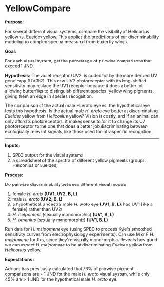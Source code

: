 # YellowCompare


**Purpose:** 

For several different visual systems, compare the visibility of Heliconius yellow vs. Eueides yellow. This applies the predictions of our discriminability modeling to complex spectra measured from butterfly wings. 

**Goal:** 

For each visual system, get the percentage of pairwise comparisons that exceed 1 JND.

**Hypothesis:** 
The violet receptor (UV2) is coded for by the more derived UV gene copy (UVRh2). This new UV2 photoreceptor with its long-shifted sensitivity may replace the UV1 receptor because it does a better job allowing butterflies to distinguish different species' yellow wing pigments, giving them an edge in species recognition.

The comparison of the actual male H. erato eye vs. the hypothetical eye tests this hypothesis. Is the actual male *H. erato* eye better at discriminating *Eueides* yellow from *Heliconius* yellow? Vision is costly, and if an animal can only afford 3 photoreceptors, it makes sense to for it to change its UV photoreceptor to the one that does a better job discriminating between ecologically relevant signals, like those used for intraspecific recognition. 

------------------------------------------------------------


**Inputs:** 

1. SPEC output for the visual systems 
2. a spreadsheet of the spectra of different yellow pigments (groups: Heliconius or Eueides)

**Process:** 

Do pairwise discriminability between different visual models 

1. female *H. erato* **(UV1, UV2, B, L)**
2. male *H. erato* **(UV2, B, L)**
3. a hypothetical, ancestral male *H. erato* eye **(UV1, B, L)**: has UV1 [like a female] rather than UV2)
4.  *H. melpomene* (sexually monomorphic) **(UV1, B, L)**
4.  *H. ismenius* (sexually monomorphic) **(UV1, B, L)**


Run data for *H. melpomene* eye (using SPEC to process Kyle's smoothed sensitivity curves from electrophysiology experiments). Can use M or F *H. melpomene* for this, since they're visually monomorphic. Reveals how good we can expect *H. melpomene* to be at discriminating *Eueides* yellow from *Heliconius* yellow.


**Expectations:** 

Adriana has previously calculated that 73% of pairwise pigment comparisons are > 1 JND for the male *H. erato* visual system, while only 45% are > 1 JND for the hypothetical male *H. erato* eye.



